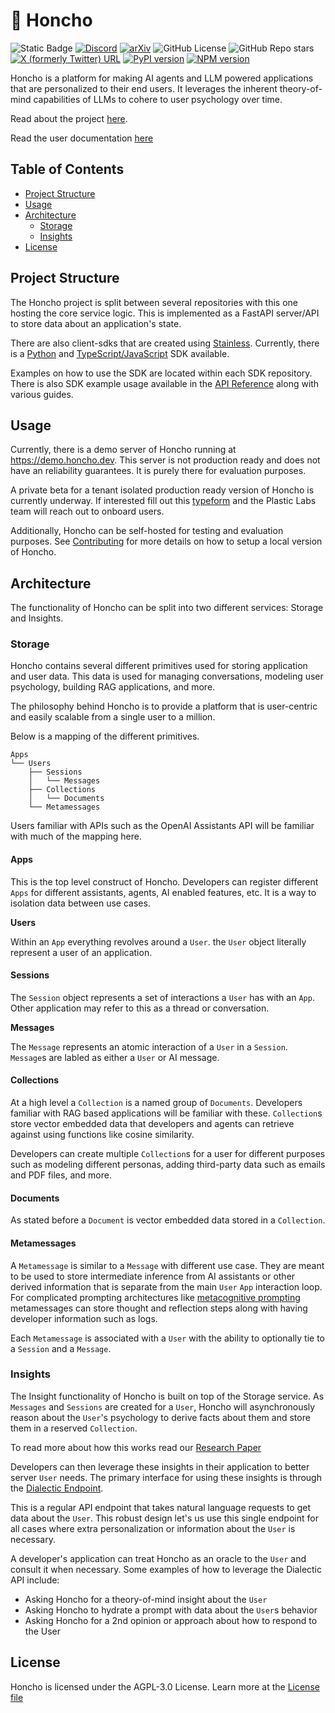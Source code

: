 # 🫡 Honcho

![Static Badge](https://img.shields.io/badge/Version-1.0.0-blue)
[![Discord](https://img.shields.io/discord/1016845111637839922?style=flat&logo=discord&logoColor=23ffffff&label=Plastic%20Labs&labelColor=235865F2)](https://discord.gg/plasticlabs)
[![arXiv](https://img.shields.io/badge/arXiv-2310.06983-b31b1b.svg)](https://arxiv.org/abs/2310.06983)
![GitHub License](https://img.shields.io/github/license/plastic-labs/honcho)
![GitHub Repo stars](https://img.shields.io/github/stars/plastic-labs/honcho)
[![X (formerly Twitter) URL](https://img.shields.io/twitter/url?url=https%3A%2F%2Ftwitter.com%2Fplastic_labs)](https://twitter.com/plastic_labs)
[![PyPI version](https://img.shields.io/pypi/v/honcho-ai.svg)](https://pypi.org/project/honcho-ai/)
[![NPM version](https://img.shields.io/npm/v/honcho-ai.svg)](https://npmjs.org/package/honcho-ai)

Honcho is a platform for making AI agents and LLM powered applications that are personalized
to their end users. It leverages the inherent theory-of-mind capabilities of
LLMs to cohere to user psychology over time.

Read about the project [here](https://blog.plasticlabs.ai/blog/A-Simple-Honcho-Primer).

Read the user documentation [here](https://docs.honcho.dev)

## Table of Contents

- [Project Structure](#project-structure)
- [Usage](#usage)
- [Architecture](#architecture)
  - [Storage](#storage)
  - [Insights](#insights)
- [License](#license)

## Project Structure

The Honcho project is split between several repositories with this one hosting
the core service logic. This is implemented as a FastAPI server/API to store
data about an application's state.

There are also client-sdks that are created using
[Stainless](https://www.stainlessapi.com/). Currently, there is a [Python](https://github.com/plastic-labs/honcho-python) and
[TypeScript/JavaScript](https://github.com/plastic-labs/honcho-node) SDK available.

Examples on how to use the SDK are located within each SDK repository. There is
also SDK example usage available in the [API Reference](https://docs.honcho.dev/api-reference/introduction)
along with various guides.

## Usage

Currently, there is a demo server of Honcho running at https://demo.honcho.dev.
This server is not production ready and does not have an reliability guarantees.
It is purely there for evaluation purposes.

A private beta for a tenant isolated production ready version of Honcho is
currently underway. If interested fill out this
[typeform](https://plasticlabs.typeform.com/honchobeta) and the Plastic Labs
team will reach out to onboard users.

Additionally, Honcho can be self-hosted for testing and evaluation purposes. See
[Contributing](./CONTRIBUTING.md) for more details on how to setup a local
version of Honcho.

## Architecture

The functionality of Honcho can be split into two different services: Storage
and Insights.

### Storage

Honcho contains several different primitives used for storing application and
user data. This data is used for managing conversations, modeling user
psychology, building RAG applications, and more.

The philosophy behind Honcho is to provide a platform that is user-centric and
easily scalable from a single user to a million.

Below is a mapping of the different primitives.

```
Apps
└── Users
    ├── Sessions
    │   └── Messages
    ├── Collections
    │   └── Documents
    └── Metamessages
```

Users familiar with APIs such as the OpenAI Assistants API will be familiar with
much of the mapping here.

#### Apps

This is the top level construct of Honcho. Developers can register different
`Apps` for different assistants, agents, AI enabled features, etc. It is a way to
isolation data between use cases.

**Users**

Within an `App` everything revolves around a `User`. the `User` object
literally represent a user of an application.

#### Sessions

The `Session` object represents a set of interactions a `User` has with an
`App`. Other application may refer to this as a thread or conversation.

**Messages**

The `Message` represents an atomic interaction of a `User` in a `Session`.
`Message`s are labled as either a `User` or AI message.

#### Collections

At a high level a `Collection` is a named group of `Documents`. Developers
familiar with RAG based applications will be familiar with these. `Collection`s
store vector embedded data that developers and agents can retrieve against using
functions like cosine similarity.

Developers can create multiple `Collection`s for a user for different purposes
such as modeling different personas, adding third-party data such as emails and
PDF files, and more.

#### Documents

As stated before a `Document` is vector embedded data stored in a `Collection`.

#### Metamessages

A `Metamessage` is similar to a `Message` with different use case. They are
meant to be used to store intermediate inference from AI assistants or other
derived information that is separate from the main `User` `App` interaction
loop. For complicated prompting architectures like [metacognitive prompting](https://arxiv.org/abs/2310.06983)
metamessages can store thought and reflection steps along with having developer
information such as logs.

Each `Metamessage` is associated with a `User` with the ability to optionally
tie to a `Session` and a `Message`.

### Insights

The Insight functionality of Honcho is built on top of the Storage service. As
`Messages` and `Sessions` are created for a `User`, Honcho will asynchronously
reason about the `User`'s psychology to derive facts about them and store them
in a reserved `Collection`.

To read more about how this works read our [Research Paper](https://arxiv.org/abs/2310.06983)

Developers can then leverage these insights in their application to better
server `User` needs. The primary interface for using these insights is through
the [Dialectic Endpoint](https://blog.plasticlabs.ai/blog/Introducing-Honcho's-Dialectic-API).

This is a regular API endpoint that takes natural language requests to get data
about the `User`. This robust design let's us use this single endpoint for all
cases where extra personalization or information about the `User` is necessary.

A developer's application can treat Honcho as an oracle to the `User` and
consult it when necessary. Some examples of how to leverage the Dialectic
API include:

- Asking Honcho for a theory-of-mind insight about the `User`
- Asking Honcho to hydrate a prompt with data about the `User`s behavior
- Asking Honcho for a 2nd opinion or approach about how to respond to the User

## License

Honcho is licensed under the AGPL-3.0 License. Learn more at the [License file](./LICENSE)
